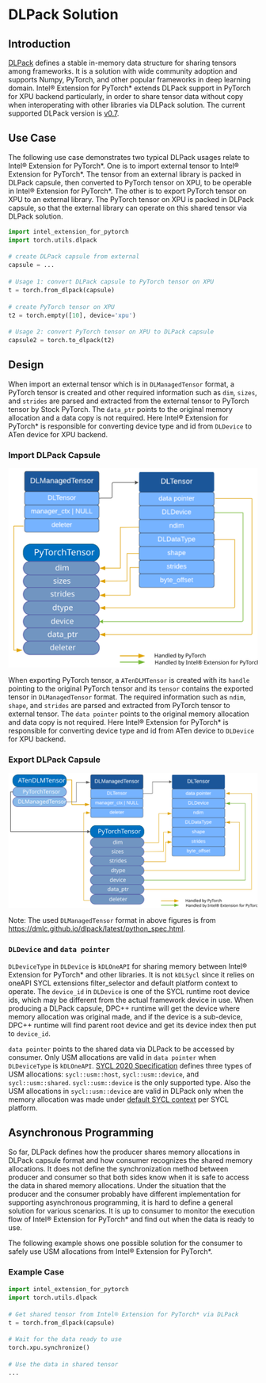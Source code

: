 DLPack Solution
===============

## Introduction

[DLPack](https://dmlc.github.io/dlpack/latest/) defines a stable in-memory data structure for sharing tensors among frameworks. It is a solution with wide community adoption and supports Numpy, PyTorch, and other popular frameworks in deep learning domain. Intel® Extension for PyTorch\* extends DLPack support in PyTorch for XPU backend particularly, in order to share tensor data without copy when interoperating with other libraries via DLPack solution. The current supported DLPack version is [v0.7](https://github.com/dmlc/dlpack/releases/tag/v0.7).

## Use Case

The following use case demonstrates two typical DLPack usages relate to Intel® Extension for PyTorch\*. One is to import external tensor to Intel® Extension for PyTorch\*. The tensor from an external library is packed in DLPack capsule, then converted to PyTorch tensor on XPU, to be operable in Intel® Extension for PyTorch\*. The other is to export PyTorch tensor on XPU to an external library. The PyTorch tensor on XPU is packed in DLPack capsule, so that the external library can operate on this shared tensor via DLPack solution.

```python
import intel_extension_for_pytorch
import torch.utils.dlpack

# create DLPack capsule from external
capsule = ...

# Usage 1: convert DLPack capsule to PyTorch tensor on XPU
t = torch.from_dlpack(capsule)

# create PyTorch tensor on XPU
t2 = torch.empty([10], device='xpu')

# Usage 2: convert PyTorch tensor on XPU to DLPack capsule
capsule2 = torch.to_dlpack(t2)

```

## Design

When import an external tensor which is in `DLManagedTensor` format, a PyTorch tensor is created and other required information such as `dim`, `sizes`, and `strides` are parsed and extracted from the external tensor to PyTorch tensor by Stock PyTorch. The `data_ptr` points to the original memory allocation and a data copy is not required. Here Intel® Extension for PyTorch\* is responsible for converting device type and id from `DLDevice` to ATen device for XPU backend. <br/>

### Import DLPack Capsule

![fig-1-DLPack-import](../../images/DLPack/figure1_DLPack_import.svg)

When exporting PyTorch tensor, a `ATenDLMTensor` is created with its `handle` pointing to the original PyTorch tensor and its `tensor` contains the exported tensor in `DLManagedTensor` format. The required information such as `ndim`, `shape`, and `strides` are parsed and extracted from PyTorch tensor to external tensor. The `data pointer` points to the original memory allocation and data copy is not required. Here Intel® Extension for PyTorch\* is responsible for converting device type and id from ATen device to `DLDevice` for XPU backend. <br/>

### Export DLPack Capsule

![fig-2-DLPack-import](../../images/DLPack/figure2_DLPack_export.svg)

Note: The used `DLManagedTensor` format in above figures is from https://dmlc.github.io/dlpack/latest/python_spec.html.

### `DLDevice` and `data pointer`

`DLDeviceType` in `DLDevice` is `kDLOneAPI` for sharing memory between Intel® Extension for PyTorch\* and other libraries. It is not `kDLSycl` since it relies on oneAPI SYCL extensions filter_selector and default platform context to operate. The `device_id` in `DLDevice` is one of the SYCL runtime root device ids, which may be different from the actual framework device in use. When producing a DLPack capsule, DPC++ runtime will get the device where memory allocation was original made, and if the device is a sub-device, DPC++ runtime will find parent root device and get its device index then put to `device_id`.

`data pointer` points to the shared data via DLPack to be accessed by consumer. Only USM allocations are valid in `data pointer` when `DLDeviceType` is `kDLOneAPI`. [SYCL 2020 Specification](https://registry.khronos.org/SYCL/specs/sycl-2020/html/sycl-2020.html) defines three types of USM allocations: `sycl::usm::host`, `sycl::usm::device`, and `sycl::usm::shared`. `sycl::usm::device` is the only supported type. Also the USM allocations in `sycl::usm::device` are valid in DLPack only when the memory allocation was made under [default SYCL context](https://github.com/intel/llvm/blob/sycl/sycl/doc/extensions/supported/sycl_ext_oneapi_default_context.asciidoc) per SYCL platform.

## Asynchronous Programming

So far, DLPack defines how the producer shares memory allocations in DLPack capsule format and how consumer recognizes the shared memory allocations. It does not define the synchronization method between producer and consumer so that both sides know when it is safe to access the data in shared memory allocations. Under the situation that the producer and the consumer probably have different implementation for supporting asynchronous programming, it is hard to define a general solution for various scenarios. It is up to consumer to monitor the execution flow of Intel® Extension for PyTorch\* and find out when the data is ready to use.

The following example shows one possible solution for the consumer to safely use USM allocations from Intel® Extension for PyTorch\*.

### Example Case

```python
import intel_extension_for_pytorch
import torch.utils.dlpack

# Get shared tensor from Intel® Extension for PyTorch* via DLPack
t = torch.from_dlpack(capsule)

# Wait for the data ready to use
torch.xpu.synchronize()

# Use the data in shared tensor
...
```
